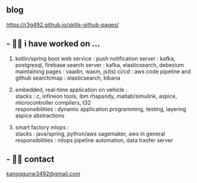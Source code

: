 ## blog
https://r3g492.github.io/skills-github-pages/

## - 🐱‍🚀 i have worked on ...  
1. kotlin/spring boot web service : 
    push notification server : kafka, postgresql, firebase
    search server : kafka, elasticsearch, debezium
    maintaining pages : vaadin, wasm, js(ts)
    ci/cd : aws code pipeline and github
    search/map : elasticsearch, kibana
   
3. embedded, real-time application on vehicle :  
    stacks : c, infineon tools, ibm rhapsody, matlab/simulink, aspice, microcontroller compilers, t32   
    responsibilities : dynamic application programming, testing, layering aspice abstractions
   
4. smart factory mlops :   
    stacks : java/spring, python/aws sagemaker, aws in general    
    responsibilities : mlops pipeline automation, data trasfer server  
  
## - 🐱‍👤 contact  
kangggunw3492@gmail.com

